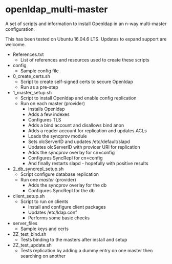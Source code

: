 # openldap_multi-master
A set of scripts and information to install Openldap in an n-way multi-master configuration.

This has been tested on Ubuntu 16.04.6 LTS.  Updates to expand support are welcome.


* References.txt
  * List of references and resources used to create these scripts
* config
  * Sample config file
* 0_create_certs.sh
  * Script to create self-signed certs to secure Openldap
  * Run as a pre-step
* 1_master_setup.sh
  * Script to install Openldap and enable config replication
  * Run on each master (provider)
    * Installs Openldap
    * Adds a few indexes
    * Configures TLS
    * Adds a bind account and disallows bind anon
    * Adds a reader account for replication and updates ACLs
    * Loads the syncprov module
    * Sets olcServerID and updates /etc/default/slapd
    * Updates olcServerID with provicer URI for replication
    * Adds the syncprov overlay for cn=config
    * Configures SyncRepl for cn=config
    * And finally restarts slapd - hopefully with positive results
* 2_db_syncrepl_setup.sh
  * Script configure database replication
  * Run one *master* (provider)
    * Adds the syncprov overlay for the db
    * Configures SyncRepl for the db
* client_setup.sh
  * Script to run on clients
    * Install and configure client packages
    * Updates /etc/ldap.conf
    * Performs some basic checks
* server_files
  * Sample keys and certs
* ZZ_test_bind.sh
  * Tests binding to the masters after install and setup
* ZZ_test_update.sh
  * Tests replication by adding a dummy entry on one master then searching on another


